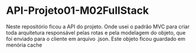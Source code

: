 # API-Projeto01-M02FullStack


Neste repositório ficou a API do projeto. Onde usei o padrão MVC para criar toda arquitetura responsável pelas rotas e pela modelagem do objeto, que foi enviado para o cliente em arquivo .json. Este objeto ficou guardado em menória cache
